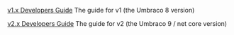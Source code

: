 [v1.x Developers Guide](docs/developers-guide-v1.md)
The guide for v1 (the Umbraco 8 version)

[v2.x Developers Guide](docs/developers-guide-v2.md)
The guide for v2 (the Umbraco 9 / net core version)